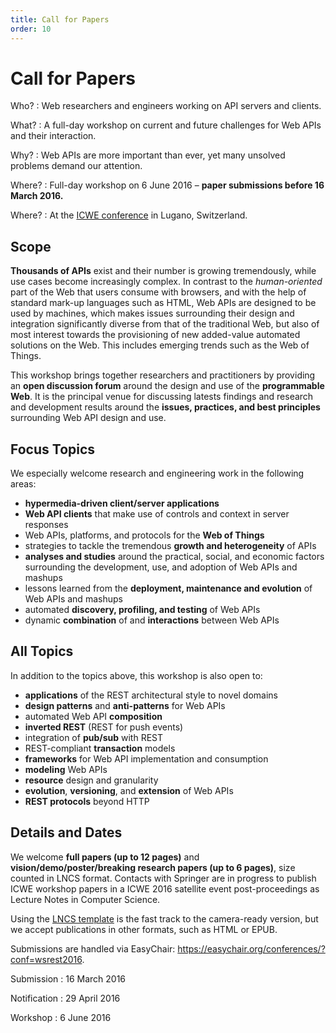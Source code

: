 ```yaml
---
title: Call for Papers
order: 10
---
```


# Call for Papers

Who?
: Web researchers and engineers working on API servers and clients.

What?
: A full-day workshop on current and future challenges for Web APIs and their interaction.

Why?
: Web APIs are more important than ever, yet many unsolved problems demand our attention.

Where?
: Full-day workshop on 6 June 2016 – **paper submissions before 16 March 2016.**

Where?
: At the [ICWE conference](http://icwe2016.webengineering.org/) in Lugano, Switzerland.

## Scope
**Thousands of APIs** exist and their number is growing tremendously,
while use cases become increasingly complex.
In contrast to the _human-oriented_ part of the Web
that users consume with browsers, and with the help of standard mark-up languages such as HTML,
Web APIs are designed to be used by machines, which makes issues surrounding their design and integration
significantly diverse from that of the traditional Web, but also of most interest towards the provisioning of new added-value
automated solutions on the Web.
This includes emerging trends such as the Web of Things.

This workshop brings together researchers and practitioners
by providing an **open discussion forum** around the design and use of the **programmable Web**.
It is the principal venue for discussing latests findings and research and development results
around the **issues, practices, and best principles** surrounding Web API design and use.

## Focus Topics
We especially welcome research and engineering work in the following areas:

- **hypermedia-driven client/server applications**
- **Web API clients** that make use of controls and context in server responses
- Web APIs, platforms, and protocols for the **Web of Things**
- strategies to tackle the tremendous **growth and heterogeneity** of APIs
- **analyses and studies** around the practical, social, and economic factors surrounding the development, use, and adoption of Web APIs and mashups
- lessons learned from the **deployment, maintenance and evolution** of Web APIs and mashups
- automated **discovery, profiling, and testing** of Web APIs
- dynamic **combination** of and **interactions** between Web APIs

## All Topics
In addition to the topics above, this workshop is also open to:

- **applications** of the REST architectural style to novel domains
- **design patterns** and **anti-patterns** for Web APIs
- automated Web API **composition**
- **inverted REST** (REST for push events)
- integration of **pub/sub** with REST
- REST-compliant **transaction** models
- **frameworks** for Web API implementation and consumption
- **modeling** Web APIs
- **resource** design and granularity
- **evolution**, **versioning**, and **extension** of Web APIs
- **REST protocols** beyond HTTP

## Details and Dates
We welcome **full papers (up to 12 pages)** and **vision/demo/poster/breaking research papers (up to 6 pages)**, size counted in LNCS format.
Contacts with Springer are in progress to publish ICWE workshop papers in a ICWE 2016 satellite event post-proceedings as Lecture Notes in Computer Science.

Using the [LNCS template](https://www.springer.com/computer/lncs?SGWID=0-164-6-793341-0)
is the fast track to the camera-ready version,
but we accept publications in other formats, such as HTML or EPUB.

Submissions are handled via EasyChair: https://easychair.org/conferences/?conf=wsrest2016.

Submission
: 16 March 2016

Notification
: 29 April 2016

Workshop
: 6 June 2016
